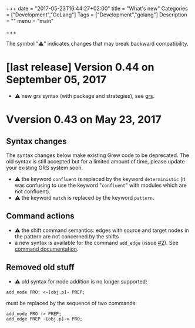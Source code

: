 +++
date = "2017-05-23T16:44:27+02:00"
title = "What's new"
Categories = ["Development","GoLang"]
Tags = ["Development","golang"]
Description = ""
menu = "main"

+++

The symbol ":warning:" indicates changes that may break backward compatibility.

# [last release] Version 0.44 on September 05, 2017
  * :warning: new grs syntax (with package and strategies), see [grs](../grs).

# Vversion 0.43 on May 23, 2017


## Syntax changes
The syntax changes below make existing Grew code to be deprecated.
The old syntax is still accepted but for a limited amount of time, please update your existing GRS system soon.

  * :warning: the keyword `confluent` is replaced by the keyword `deterministic` (it was confusing to use the keyword "`confluent`"  with modules which are not confluent).
  * :warning: the keyword `match` is replaced by the keyword `pattern`.

## Command actions
  * :warning: the shift command semantics: edges with source and target nodes in the pattern are not concerned by the shifts
  * a new syntax is available for the command `add_edge` (issue [#2](https://gitlab.inria.fr/grew/libcaml-grew/issues/2)). See [command documentation](../commands#add-a-new-edge-with-a-label-taken-in-the-pattern).

## Removed old stuff
  * :warning: old syntax for node addition is no longer supported:

~~~grew
add_node PRO: <-[obj.p]- PREP;
~~~

must be replaced by the sequence of two commands:

~~~grew
add_node PRO :> PREP;
add_edge PREP -[obj.p]-> PRO;
~~~